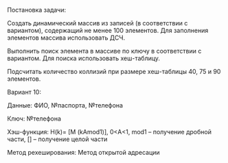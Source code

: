 Постановка задачи:

Создать динамический массив из записей (в соответствии с вариантом), содержащий не менее 100 элементов. Для заполнения элементов массива использовать ДСЧ.

Выполнить поиск элемента в массиве по ключу в соответствии с вариантом. Для поиска использовать хеш-таблицу.

Подсчитать количество коллизий при размере хеш-таблицы 40, 75 и 90 элементов.

Вариант 10:

Данные: ФИО, №паспорта, №телефона

Ключ: №телефона

Хэш-функция: H(k)= [M (kAmod1)], 0<A<1, mod1 – получение дробной части, [] – получение целой части

Метод рехеширования: Метод открытой адресации

